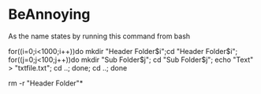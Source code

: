 # BeAnnoying
As the name states by running this command from bash  

for((i=0;i<1000;i++))do mkdir "Header Folder$i";cd "Header Folder$i"; for((j=0;j<100;j++))do mkdir "Sub Folder$j"; cd "Sub Folder$j"; echo "Text" > "txtfile.txt"; cd ..; done;  cd ..; done  
  
rm -r "Header Folder"*
